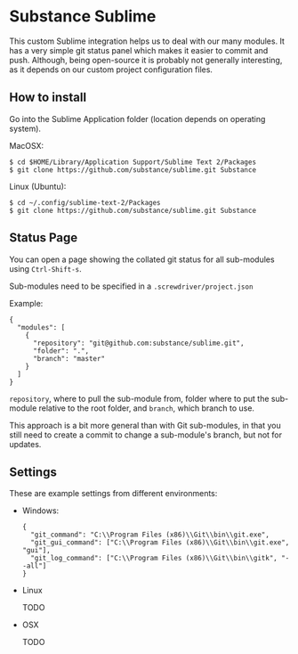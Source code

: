 Substance Sublime
=================


This custom Sublime integration helps us to deal with our many modules.
It has a very simple git status panel which makes it easier to commit and push.
Although, being open-source it is probably not generally interesting, as it depends on our custom project
configuration files.

How to install
--------------

Go into the Sublime Application folder (location depends on operating system).

MacOSX:

    $ cd $HOME/Library/Application Support/Sublime Text 2/Packages
    $ git clone https://github.com/substance/sublime.git Substance

Linux (Ubuntu):
```
$ cd ~/.config/sublime-text-2/Packages
$ git clone https://github.com/substance/sublime.git Substance
```

Status Page
-----------

You can open a page showing the collated git status for all sub-modules using `Ctrl-Shift-s`.

Sub-modules need to be specified in a `.screwdriver/project.json`

Example:

```
{
  "modules": [
    {
      "repository": "git@github.com:substance/sublime.git",
      "folder": ".",
      "branch": "master"
    }
  ]
}
```

`repository`, where to pull the sub-module from, folder where to put the sub-module relative to the root folder, and `branch`, which branch to use.

This approach is a bit more general than with Git sub-modules, in that you still need to create a commit to change a sub-module's branch, but not for updates.


Settings
--------

These are example settings from different environments:

- Windows:

  ```
  {
    "git_command": "C:\\Program Files (x86)\\Git\\bin\\git.exe",
    "git_gui_command": ["C:\\Program Files (x86)\\Git\\bin\\git.exe", "gui"],
    "git_log_command": ["C:\\Program Files (x86)\\Git\\bin\\gitk", "--all"]
  }
  ```

- Linux

  TODO

- OSX

  TODO
